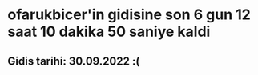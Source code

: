 # ofarukbicer'in gidisine son 6 gun 12 saat 10 dakika 50 saniye kaldi

## Gidis tarihi: 30.09.2022 :(
